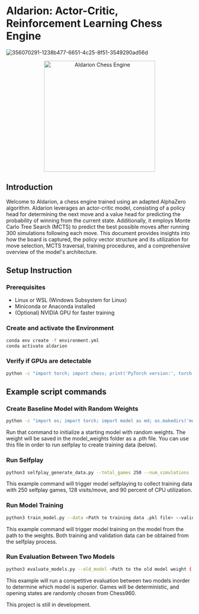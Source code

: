 # Aldarion: Actor-Critic, Reinforcement Learning Chess Engine



![356070291-1238b477-6651-4c25-8f51-3549290ad56d](https://github.com/user-attachments/assets/6671c63b-5918-45d1-ad18-237862938fb6)

<p align="center">
  <img src="https://github.com/user-attachments/assets/d4262fef-4c08-40a3-9392-7510179ad53a" alt="Aldarion Chess Engine" width="300">
</p>

## Introduction

Welcome to Aldarion, a chess engine trained using an adapted AlphaZero algorithm. Aldarion leverages an actor-critic model, consisting of a policy head for determining the next move and a value head for predicting the probability of winning from the current state. Additionally, it employs Monte Carlo Tree Search (MCTS) to predict the best possible moves after running 300 simulations following each move. This document provides insights into how the board is captured, the policy vector structure and its utilization for move selection, MCTS traversal, training procedures, and a comprehensive overview of the model's architecture.

## Setup Instruction

### Prerequisites
- Linux or WSL (Windows Subsystem for Linux)
- Miniconda or Anaconda installed
- (Optional) NVIDIA GPU for faster training

### Create and activate the Environment
```bash
conda env create -f environment.yml
conda activate aldarion
```

### Verify if GPUs are detectable
```bash
python -c "import torch; import chess; print('PyTorch version:', torch.__version__); print('CUDA available:', torch.cuda.is_available())"
```

## Example script commands

### Create Baseline Model with Random Weights

```bash
python -c "import os; import torch; import model as md; os.makedirs('model_weights', exist_ok=True); torch.save(md.ChessNet().state_dict(), 'model_weights/model_weights.pth'); print('Random weights saved to model_weights/model_weights.pth')"
```
Run that command to initialize a starting model with random weights. The weight will be saved in the model_weights folder as a .pth file. You can use this file in order to run selfplay to create training data (below).

### Run Selfplay

```bash
python3 selfplay_generate_data.py --total_games 250 --num_simulations  128 --cpu_utilization 0.9 --model_path <Path to the model weight (.pth) file>
```

This example command will trigger model selfplaying to collect training data with 250 selfplay games, 128 visits/move, and 90 percent of CPU utilization.

### Run Model Training

```bash
python3 train_model.py --data <Path to training data .pkl file> --validation_data <Path to Validation data .pkl file> --model_path <Path to the model weight (.pth) file> --epochs 5 --lr 0.0001 --batch_size 32
```

This example command will trigger model training on the model from the path to the weights. Both training and validation data can be obtained from the selfplay process.

### Run Evaluation Between Two Models

```bash
python3 evaluate_models.py --old_model <Path to the old model weight (.pth) file> --new_model <Path to the new model weight (.pth) file> --num_games 5 --num_simulations 5 --cpu_utilization 0.9
```

This example will run a competitive evaluation between two models inorder to determine which model is superior. Games will be deterministic, and opening states are randomly chosen from Chess960.

This project is still in development.
